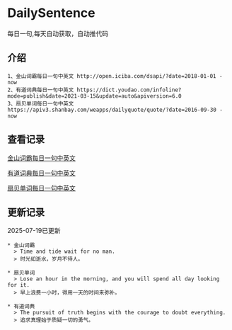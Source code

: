 # DailySentence

每日一句,每天自动获取，自动推代码

## 介绍

```
1、金山词霸每日一句中英文 http://open.iciba.com/dsapi/?date=2018-01-01 - now
2、有道词典每日一句中英文 https://dict.youdao.com/infoline?mode=publish&date=2021-03-15&update=auto&apiversion=6.0
3、扇贝单词每日一句中英文 https://apiv3.shanbay.com/weapps/dailyquote/quote/?date=2016-09-30 - now
```

## 查看记录

[金山词霸每日一句中英文](./data/iciba/)

[有道词典每日一句中英文](./data/youdao/)

[扇贝单词每日一句中英文](./data/shanbay/)

## 更新记录
2025-07-19已更新 
```
* 金山词霸
  > Time and tide wait for no man. 
  > 时光如逝水，岁月不待人。

* 扇贝单词
  > Lose an hour in the morning, and you will spend all day looking for it.
  > 早上浪费一小时，得用一天的时间来弥补。

* 有道词典
  > The pursuit of truth begins with the courage to doubt everything.
  > 追求真理始于质疑一切的勇气。

```
